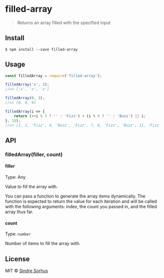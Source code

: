# filled-array

> Returns an array filled with the specified input


## Install

```
$ npm install --save filled-array
```


## Usage

```js
const filledArray = require('filled-array');

filledArray('x', 3);
//=> ['x', 'x', 'x']

filledArray(0, 3);
//=> [0, 0, 0]

filledArray(i => {
	return (++i % 3 ? '' : 'Fizz') + (i % 5 ? '' : 'Buzz') || i;
}, 15);
//=> [1, 2, 'Fizz', 4, 'Buzz', 'Fizz', 7, 8, 'Fizz', 'Buzz', 11, 'Fizz', 13, 14, 'FizzBuzz']
```


## API

### filledArray(filler, count)

#### filler

Type: Any

Value to fill the array with.

You can pass a function to generate the array items dynamically. The function is expected to return the value for each iteration and will be called with the following arguments: index, the count you passed in, and the filled array thus far.

#### count

Type: `number`

Number of items to fill the array with.


## License

MIT © [Sindre Sorhus](http://sindresorhus.com)
